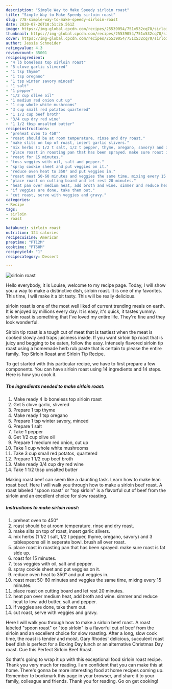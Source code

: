 ```yaml
---
description: "Simple Way to Make Speedy sirloin roast"
title: "Simple Way to Make Speedy sirloin roast"
slug: 778-simple-way-to-make-speedy-sirloin-roast
date: 2020-07-26T18:51:26.561Z
image: https://img-global.cpcdn.com/recipes/25539054/751x532cq70/sirloin-roast-recipe-main-photo.jpg
thumbnail: https://img-global.cpcdn.com/recipes/25539054/751x532cq70/sirloin-roast-recipe-main-photo.jpg
cover: https://img-global.cpcdn.com/recipes/25539054/751x532cq70/sirloin-roast-recipe-main-photo.jpg
author: Jessie Schneider
ratingvalue: 4.3
reviewcount: 35001
recipeingredient:
- "4 lb boneless top sirloin roast"
- "5 clove garlic slivered"
- "1 tsp thyme"
- "1 tsp oregano"
- "1 tsp winter savory minced"
- "1 salt"
- "1 pepper"
- "1/2 cup olive oil"
- "1 medium red onion cut up"
- "1 cup whole white mushrooms"
- "3 cup small red potatos quartered"
- "1 1/2 cup beef broth"
- "3/4 cup dry red wine"
- "1 1/2 tbsp unsalted butter"
recipeinstructions:
- "preheat oven to 450°"
- "roast should be at room temperature. rinse and dry roast."
- "make slits on top of roast, insert garlic slivers."
- "mix herbs (1 1/2 t salt, 1/2 t pepper, thyme, oregano, savory) and 3 tablespoons oil in seperate bowl. brush all over roast."
- "place roast in roasting pan that has been sprayed. make sure roast is fat side up."
- "roast for 15 minutes."
- "toss veggies with oil, salt and pepper."
- "spray cookie sheet and put veggies on it."
- "reduce oven heat to 350° and put veggies in."
- "roast meat 50-60 minutes and veggies the same time, mixing every 15 minutes."
- "place roast on cutting board and let rest 20 minutes."
- "heat pan over medium heat, add broth and wine. simmer and reduce heat to low. add butter, salt and pepper."
- "if veggies are done, take them out."
- "cut roast, serve with veggies and gravy."
categories:
- Recipe
tags:
- sirloin
- roast

katakunci: sirloin roast 
nutrition: 124 calories
recipecuisine: American
preptime: "PT12M"
cooktime: "PT60M"
recipeyield: "1"
recipecategory: Dessert

---
```



![sirloin roast](https://img-global.cpcdn.com/recipes/25539054/751x532cq70/sirloin-roast-recipe-main-photo.jpg)

Hello everybody, it is Louise, welcome to my recipe page. Today, I will show you a way to make a distinctive dish, sirloin roast. It is one of my favorites. This time, I will make it a bit tasty. This will be really delicious.

sirloin roast is one of the most well liked of current trending meals on earth. It is enjoyed by millions every day. It is easy, it's quick, it tastes yummy. sirloin roast is something that I've loved my entire life. They're fine and they look wonderful.

Sirloin tip roast is a tough cut of meat that is tastiest when the meat is cooked slowly and traps juiciness inside. If you want sirloin tip roast that is juicy and begging to be eaten, follow the easy. Intensely flavored sirloin tip roast using a homemade herb rub paste that is certain to please the entire family. Top Sirloin Roast and Sirloin Tip Recipe.


To get started with this particular recipe, we have to first prepare a few components. You can have sirloin roast using 14 ingredients and 14 steps. Here is how you cook it.

<!--inarticleads1-->

##### The ingredients needed to make sirloin roast:

1. Make ready 4 lb boneless top sirloin roast
1. Get 5 clove garlic, slivered
1. Prepare 1 tsp thyme
1. Make ready 1 tsp oregano
1. Prepare 1 tsp winter savory, minced
1. Prepare 1 salt
1. Take 1 pepper
1. Get 1/2 cup olive oil
1. Prepare 1 medium red onion, cut up
1. Take 1 cup whole white mushrooms
1. Take 3 cup small red potatos, quartered
1. Prepare 1 1/2 cup beef broth
1. Make ready 3/4 cup dry red wine
1. Take 1 1/2 tbsp unsalted butter


Making roast beef can seem like a daunting task. Learn how to make lean roast beef. Here I will walk you through how to make a sirloin beef roast. A roast labeled &#34;spoon roast&#34; or &#34;top sirloin&#34; is a flavorful cut of beef from the sirloin and an excellent choice for slow roasting. 

<!--inarticleads2-->

##### Instructions to make sirloin roast:

1. preheat oven to 450°
1. roast should be at room temperature. rinse and dry roast.
1. make slits on top of roast, insert garlic slivers.
1. mix herbs (1 1/2 t salt, 1/2 t pepper, thyme, oregano, savory) and 3 tablespoons oil in seperate bowl. brush all over roast.
1. place roast in roasting pan that has been sprayed. make sure roast is fat side up.
1. roast for 15 minutes.
1. toss veggies with oil, salt and pepper.
1. spray cookie sheet and put veggies on it.
1. reduce oven heat to 350° and put veggies in.
1. roast meat 50-60 minutes and veggies the same time, mixing every 15 minutes.
1. place roast on cutting board and let rest 20 minutes.
1. heat pan over medium heat, add broth and wine. simmer and reduce heat to low. add butter, salt and pepper.
1. if veggies are done, take them out.
1. cut roast, serve with veggies and gravy.


Here I will walk you through how to make a sirloin beef roast. A roast labeled &#34;spoon roast&#34; or &#34;top sirloin&#34; is a flavorful cut of beef from the sirloin and an excellent choice for slow roasting. After a long, slow cook time, the roast is tender and moist. Gary Rhodes&#39; delicious, succulent roast beef dish is perfect for a Boxing Day lunch or an alternative Christmas Day roast. Cue this Perfect Sirloin Beef Roast. 

So that's going to wrap it up with this exceptional food sirloin roast recipe. Thank you very much for reading. I am confident that you can make this at home. There's gonna be more interesting food at home recipes coming up. Remember to bookmark this page in your browser, and share it to your family, colleague and friends. Thank you for reading. Go on get cooking!
